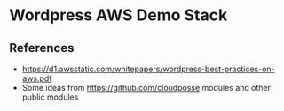 # Wordpress AWS Demo Stack


## References
- https://d1.awsstatic.com/whitepapers/wordpress-best-practices-on-aws.pdf
- Some ideas from https://github.com/cloudposse modules and other public modules
